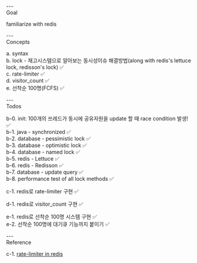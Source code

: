 ---\
Goal


familiarize with redis



---\
Concepts


a. syntax\
b. lock - 재고시스템으로 알아보는 동시성이슈 해결방법(along with redis's lettuce lock, redisson's lock) :white_check_mark:\
c. rate-limiter :white_check_mark:\
d. visitor_count :white_check_mark:\
e. 선착순 100명(FCFS) :white_check_mark:



---\
Todos


b-0. init: 100개의 쓰레드가 동시에 공유자원을 update 할 때 race condition 발생! :white_check_mark:\
b-1. java - synchronized :white_check_mark:\
b-2. database - pessimistic lock :white_check_mark:\
b-3. database - optimistic lock :white_check_mark:\
b-4. database - named lock :white_check_mark:\
b-5. redis - Lettuce :white_check_mark:\
b-6. redis - Redisson :white_check_mark:\
b-7. database - update query :white_check_mark:\
b-8. performance test of all lock methods :white_check_mark:

c-1. redis로 rate-limiter 구현 :white_check_mark:

d-1. redis로 visitor_count 구현 :white_check_mark:

e-1. redis로 선착순 100명 시스템 구현 :white_check_mark:\
e-2. 선착순 100명에 대기큐 기능까지 붙이기 :white_check_mark:


---\
Reference


c-1. [rate-limiter in redis](https://github.com/villainscode/Spring-Redis)
